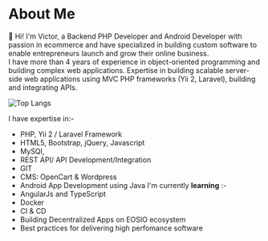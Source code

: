 # About Me
👋 Hi! I'm Victor, a  Backend PHP Developer and Android Developer with passion in  ecommerce and have specialized in building custom software to enable entrepreneurs launch and grow their online business.  
I have more than 4 years of experience in object-oriented programming and building complex web applications. 
Expertise in building scalable server-side web applications using MVC PHP frameworks (Yii 2, Laravel), building and integrating APIs.

![Top Langs](https://github-readme-stats.vercel.app/api/top-langs/?username=ovicko&layout=compact&theme=dark)

I have expertise in:-

- PHP, Yii 2 / Laravel Framework
- HTML5, Bootstrap, jQuery, Javascript
- MySQl,
- REST API/ API Development/Integration
- GIT
- CMS: OpenCart & Wordpress
- Android App Development using Java 
I'm currently **learning** :-
- AngularJs and TypeScript
- Docker
- CI & CD
- Building Decentralized Apps on EOSIO ecosystem
- Best practices for delivering high perfomance software
